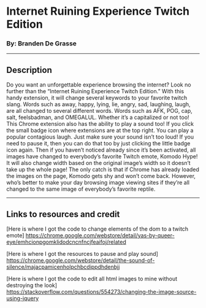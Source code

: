 # Internet Ruining Experience Twitch Edition 
### By: Branden De Grasse

---
## Description 

Do you want an unforgettable experience browsing the internet? Look no further than the “Internet Ruining Experience Twitch Edition.” With this handy extension, it will change several keywords to your favorite twitch slang. Words such as away, happy, lying, lie, angry, sad, laughing, laugh, are all changed to several different words. Words such as AFK, POG, cap, salt, feelsbadman, and OMEGALUL. Whether it’s a capitalized or not too! This Chrome extension also has the ability to play a sound too! If you click the small badge icon where extensions are at the top right. You can play a popular contagious laugh. Just make sure your sound isn’t too loud! If you need to pause it, then you can do that too by just clicking the little badge icon again. Then if you haven’t noticed already since it’s been activated, all images have changed to everybody’s favorite Twitch emote, Komodo Hype! It will also change width based on the original image’s width so it doesn’t take up the whole page! The only catch is that if Chrome has already loaded the images on the page, Komodo gets shy and won’t come back. However, who’s better to make your day browsing image viewing sites if they’re all changed to the same image of everybody’s favorite reptile.  

---

## Links to resources and credit

[Here is where I got the code to change elements of the dom to a twitch emote]
https://chrome.google.com/webstore/detail/yas-by-queer-eye/emhcionpgomklidodcncnfncjfeaifoj/related

[Here is where I got the resources to pause and play sound]
https://chrome.google.com/webstore/detail/the-sound-of-silence/majacpamicenholpchbcdippdhdenbjj

[Here is where I got the code to edit all html images to mine without destroying the look]
https://stackoverflow.com/questions/554273/changing-the-image-source-using-jquery
